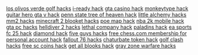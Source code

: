 <a href="https://datastudio.google.com/reporting/b7b78258-4a8b-495e-8b72-83d27a4c409d?s=los-olivos-verde-golf-hacks">los olivos verde golf hacks</a>
<a href="https://datastudio.google.com/reporting/d4059c99-6f72-48ab-966c-9ef6cbe0e3da?s=iready-hack">i-ready hack</a>
<a href="https://datastudio.google.com/reporting/d4f11080-da59-4134-8bd0-74817619c69e?s=gta-casino-hack">gta casino hack</a>
<a href="https://datastudio.google.com/reporting/d59ace73-ab0c-470d-8374-9ad30b08523c?s=monkeytype-hack">monkeytype hack</a>
<a href="https://datastudio.google.com/reporting/d619db8f-22d5-42e9-88e3-c905eabed1ee?s=guitar-hero-gta-v-hack">guitar hero gta v hack</a>
<a href="https://datastudio.google.com/reporting/d0e8db98-0d84-42c5-bd50-02fae06a5412?s=penn-state-tree-of-heaven-hack">penn state tree of heaven hack</a>
<a href="https://datastudio.google.com/reporting/d1497895-c3d2-4c36-85dc-37906d532a43?s=little-alchemy-hacks">little alchemy hacks</a>
<a href="https://datastudio.google.com/reporting/d15b06a2-c95c-46ea-aa94-d212381b9551?s=mm2-hacks">mm2 hacks</a>
<a href="https://datastudio.google.com/reporting/d1af20f2-0b6b-4bd6-80ea-1e9e99faeeb6?s=minecraft-2-blooket-hacks">minecraft 2 blooket hacks</a>
<a href="https://datastudio.google.com/reporting/d1d28b75-5fa1-4d44-a30a-3d09c02dd6e9?s=poe-map-hack">poe map hack</a>
<a href="https://datastudio.google.com/reporting/d312d828-2c38-4e84-a1f8-e043d4fb1403?s=nba-2k-mobile-hack">nba 2k mobile hack</a>
<a href="https://datastudio.google.com/reporting/d3688a0a-2fb5-4128-933b-a10b794fcaf5?s=gta-pc-hacks">gta pc hacks</a>
<a href="https://datastudio.google.com/reporting/eb1906a5-8892-4432-8c5f-7e26401f3626?s=helldiver-2-hacks">helldiver 2 hacks</a>
<a href="https://datastudio.google.com/reporting/eb270c8e-fdf5-4bff-99d4-b8308de79afb?s=lethal-company-hack">lethal company hack</a>
<a href="https://datastudio.google.com/reporting/ec11a5d0-db8e-48ae-9960-cadbc305fbcd?s=paladins-hack">paladins hack</a>
<a href="https://datastudio.google.com/reporting/26ab05d0-5108-4901-a678-e8eb2530be38?s=ea-sports-fc-25-hack">ea sports fc 25 hack</a>
<a href="https://datastudio.google.com/reporting/283e3379-1dda-4d46-a2ec-2f9ef29aa0c0?s=diamond-hack">diamond hack</a>
<a href="https://datastudio.google.com/reporting/29340501-9be5-4301-b37d-99ae66197bba?s=five-guys-hacks">five guys hacks</a>
<a href="https://datastudio.google.com/reporting/29aab122-954a-418d-949b-23ece07bc960?s=free-chess-com-membership-for-personal-account-hack">free chess.com membership for personal account hack</a>
<a href="https://datastudio.google.com/reporting/7b49352a-15ef-4fbd-85d8-a9868f644a53?s=fallout-76-hacks">fallout 76 hacks</a>
<a href="https://datastudio.google.com/reporting/7b62181f-3f33-4a85-a091-993e247f5867?s=chaturbate-token-hack">chaturbate token hack</a>
<a href="https://datastudio.google.com/reporting/7ba3e691-f344-49e7-b6f9-f1994b2ddd12?s=golf-clash-hacks">golf clash hacks</a>
<a href="https://datastudio.google.com/reporting/7cd1c716-3c20-4ee0-9279-5b06da2b4cf1?s=free-sc-coins-hack">free sc coins hack</a>
<a href="https://datastudio.google.com/reporting/7f965386-ce40-46f3-bf7d-5a537ef8dd9b?s=get-all-blooks-hack">get all blooks hack</a>
<a href="https://datastudio.google.com/reporting/7fa6732d-2bb8-4cd9-91de-e194c7449c30?s=gray-zone-warfare-hacks">gray zone warfare hacks</a>
